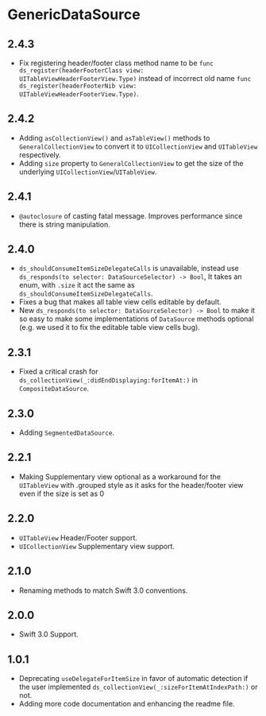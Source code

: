 # GenericDataSource

## 2.4.3

* Fix registering header/footer class method name to be `func ds_register(headerFooterClass view: UITableViewHeaderFooterView.Type)` instead of incorrect old name `func ds_register(headerFooterNib view: UITableViewHeaderFooterView.Type)`.

## 2.4.2

* Adding `asCollectionView()` and `asTableView()` methods to `GeneralCollectionView` to convert it to `UICollectionView` and `UITableView` respectively.
* Adding `size` property to `GeneralCollectionView` to get the size of the underlying `UICollectionView`/`UITableView`.

## 2.4.1

* `@autoclosure` of casting fatal message. Improves performance since there is string manipulation.

## 2.4.0

* `ds_shouldConsumeItemSizeDelegateCalls` is unavailable, instead use `ds_responds(to selector: DataSourceSelector) -> Bool`, It takes an enum, with `.size` it act the same as `ds_shouldConsumeItemSizeDelegateCalls`.
* Fixes a bug that makes all table view cells editable by default.
* New `ds_responds(to selector: DataSourceSelector) -> Bool` to make it so easy to make some implementations of `DataSource` methods optional (e.g. we used it to fix the editable table view cells bug).

## 2.3.1

* Fixed a critical crash for `ds_collectionView(_:didEndDisplaying:forItemAt:)` in `CompositeDataSource`.

## 2.3.0

* Adding `SegmentedDataSource`.

## 2.2.1

* Making Supplementary view optional as a workaround for the `UITableView` with .grouped style as it asks for the header/footer view even if the size is set as 0

## 2.2.0

* `UITableView` Header/Footer support.
* `UICollectionView` Supplementary view support.

## 2.1.0

* Renaming methods to match Swift 3.0 conventions.

## 2.0.0

* Swift 3.0 Support.

## 1.0.1

* Deprecating `useDelegateForItemSize` in favor of automatic detection if the user implemented `ds_collectionView(_:sizeForItemAtIndexPath:)` or not.
* Adding more code documentation and enhancing the readme file.
